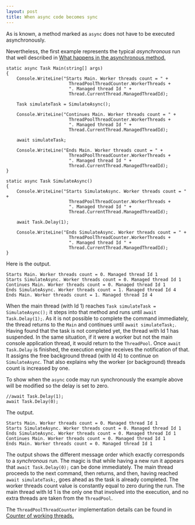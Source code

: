 ```yaml
---
layout: post
title: When async code becomes sync 
---
```


As is known, a method marked as <code>async</code> does not have to be executed asynchronously. 

Nevertheless, the first example represents the typical *asynchronous* run that well described in <a href="https://docs.microsoft.com/en-US/dotnet/csharp/programming-guide/concepts/async/task-asynchronous-programming-model#BKMK_WhatHappensUnderstandinganAsyncMethod">What happens in the asynchronous method.
</a>

<pre><code class="language-cs">static async Task Main(string[] args)
{
    Console.WriteLine("Starts Main. Worker threads count = " +
                        ThreadPoolThreadCounter.WorkerThreads +
                        ". Managed thread Id " +
                        Thread.CurrentThread.ManagedThreadId);

    Task simulateTask = SimulateAsync();

    Console.WriteLine("Continues Main. Worker threads count = " +
                        ThreadPoolThreadCounter.WorkerThreads +
                        ". Managed thread Id " +
                        Thread.CurrentThread.ManagedThreadId);

    await simulateTask;

    Console.WriteLine("Ends Main. Worker threads count = " +
                        ThreadPoolThreadCounter.WorkerThreads +
                        ". Managed thread Id " +
                        Thread.CurrentThread.ManagedThreadId);
}

static async Task SimulateAsync()
{
    Console.WriteLine("Starts SimulateAsync. Worker threads count = " +
                        ThreadPoolThreadCounter.WorkerThreads +
                        ". Managed thread Id " +
                        Thread.CurrentThread.ManagedThreadId);

    await Task.Delay(1);

    Console.WriteLine("Ends SimulateAsync. Worker threads count = " +
                        ThreadPoolThreadCounter.WorkerThreads +
                        ". Managed thread Id " +
                        Thread.CurrentThread.ManagedThreadId);
}</code></pre>

Here is the output.
<pre><code class="nohighlight">Starts Main. Worker threads count = 0. Managed thread Id 1
Starts SimulateAsync. Worker threads count = 0. Managed thread Id 1
Continues Main. Worker threads count = 0. Managed thread Id 1
Ends SimulateAsync. Worker threads count = 1. Managed thread Id 4
Ends Main. Worker threads count = 1. Managed thread Id 4</code></pre>

When the main thread (with Id 1) reaches <code>Task simulateTask = SimulateAsync();</code> it steps into that method and runs until <code>await Task.Delay(1);</code>. As it is not possible to complete the command immediately, the thread returns to the <code>Main</code> and continues until <code>await simulateTask;</code>. Having found that the task is not completed yet, the thread with Id 1 has suspended. In the same situation, if it were a worker but not the main console application thread, it would return to the <code>ThreadPool</code>.
Once <code>await Task.Delay</code> is finished, the execution engine receives the notification of that. It assigns the free background thread (with Id 4) to continue on <code>SimulateAsync</code>. That also explains why the worker (or background) threads count is increased by one.

 To show when the <code>async</code> code may run synchronously the example above will be modified so the delay is set to zero.
 <pre><code class="language-cs">//await Task.Delay(1);
await Task.Delay(0);</code></pre>

The output.
<pre><code class="nohighlight">Starts Main. Worker threads count = 0. Managed thread Id 1
Starts SimulateAsync. Worker threads count = 0. Managed thread Id 1
Ends SimulateAsync. Worker threads count = 0. Managed thread Id 1
Continues Main. Worker threads count = 0. Managed thread Id 1
Ends Main. Worker threads count = 0. Managed thread Id 1</code></pre>

The output shows the different message order which exactly corresponds to a *synchronous* run. The magic is that while having a new run it appears that <code>await Task.Delay(0);</code> can be done immediately. The main thread proceeds to the next command, then returns, and then, having reached <code>await simulateTask;</code>, goes ahead as the task is already completed. The worker threads count value is constantly equal to zero during the run. The main thread with Id 1 is the only one that involved into the execution, and no extra threads are taken from the <code>ThreadPool</code>.  

 The <code>ThreadPoolThreadCounter</code> implementation details can be found in <a href="/2020/07/29/Counter-of-working-threads">Counter of working threads.</a>